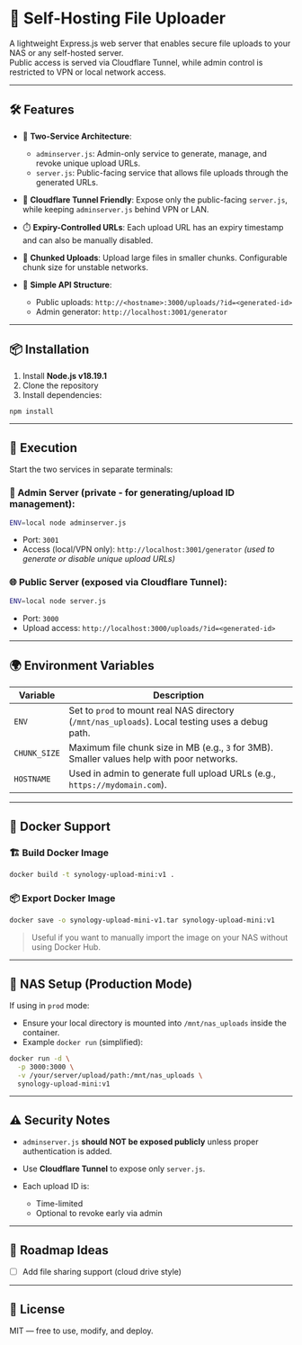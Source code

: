 # 📂 Self-Hosting File Uploader

A lightweight Express.js web server that enables secure file uploads to your NAS or any self-hosted server.  
Public access is served via Cloudflare Tunnel, while admin control is restricted to VPN or local network access.


---


## 🛠️ Features

- 🔐 **Two-Service Architecture**:
  - `adminserver.js`: Admin-only service to generate, manage, and revoke unique upload URLs.
  - `server.js`: Public-facing service that allows file uploads through the generated URLs.
  
- 📡 **Cloudflare Tunnel Friendly**: Expose only the public-facing `server.js`, while keeping `adminserver.js` behind VPN or LAN.

- ⏱️ **Expiry-Controlled URLs**: Each upload URL has an expiry timestamp and can also be manually disabled.

- 🧩 **Chunked Uploads**: Upload large files in smaller chunks. Configurable chunk size for unstable networks.

- 🧾 **Simple API Structure**:
  - Public uploads: `http://<hostname>:3000/uploads/?id=<generated-id>`
  - Admin generator: `http://localhost:3001/generator`


---


## 📦 Installation

1. Install **Node.js v18.19.1**
2. Clone the repository
3. Install dependencies:

```bash
npm install
````

---


## 🚀 Execution

Start the two services in separate terminals:

### 🔧 Admin Server (private - for generating/upload ID management):

```bash
ENV=local node adminserver.js
```

* Port: `3001`
* Access (local/VPN only):
  `http://localhost:3001/generator`
  *(used to generate or disable unique upload URLs)*

### 🌐 Public Server (exposed via Cloudflare Tunnel):

```bash
ENV=local node server.js
```

* Port: `3000`
* Upload access:
  `http://localhost:3000/uploads/?id=<generated-id>`


---


## 🌍 Environment Variables

| Variable     | Description                                                                                      |
| ------------ | ------------------------------------------------------------------------------------------------ |
| `ENV`        | Set to `prod` to mount real NAS directory (`/mnt/nas_uploads`). Local testing uses a debug path. |
| `CHUNK_SIZE` | Maximum file chunk size in MB (e.g., `3` for 3MB). Smaller values help with poor networks.       |
| `HOSTNAME`   | Used in admin to generate full upload URLs (e.g., `https://mydomain.com`).                       |


---


## 🐳 Docker Support

### 🏗️ Build Docker Image

```bash
docker build -t synology-upload-mini:v1 .
```

### 📦 Export Docker Image

```bash
docker save -o synology-upload-mini-v1.tar synology-upload-mini:v1
```

> Useful if you want to manually import the image on your NAS without using Docker Hub.


---


## 🧱 NAS Setup (Production Mode)

If using in `prod` mode:

* Ensure your local directory is mounted into `/mnt/nas_uploads` inside the container.
* Example `docker run` (simplified):

```bash
docker run -d \
  -p 3000:3000 \
  -v /your/server/upload/path:/mnt/nas_uploads \
  synology-upload-mini:v1
```

---

## ⚠️ Security Notes

* `adminserver.js` **should NOT be exposed publicly** unless proper authentication is added.
* Use **Cloudflare Tunnel** to expose only `server.js`.
* Each upload ID is:

  * Time-limited
  * Optional to revoke early via admin

---

## 📌 Roadmap Ideas

* [ ] Add file sharing support (cloud drive style)

---

## 📄 License

MIT — free to use, modify, and deploy.

```
